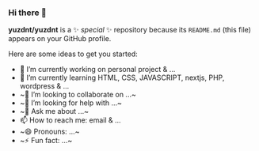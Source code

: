 ### Hi there 👋


**yuzdnt/yuzdnt** is a ✨ _special_ ✨ repository because its `README.md` (this file) appears on your GitHub profile.

Here are some ideas to get you started:

- 🔭 I’m currently working on personal project & ...
- 🌱 I’m currently learning HTML, CSS, JAVASCRIPT, nextjs, PHP, wordpress & ...
- ~👯 I’m looking to collaborate on ...~
- ~🤔 I’m looking for help with ...~
- ~💬 Ask me about ...~
- 📫 How to reach me: email & ...
- ~😄 Pronouns: ...~
- ~⚡ Fun fact: ...~

